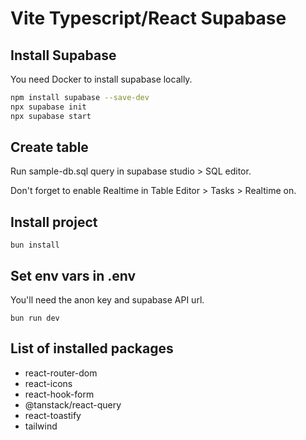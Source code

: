# Vite Typescript/React Supabase

## Install Supabase

You need Docker to install supabase locally.

```bash
npm install supabase --save-dev
npx supabase init
npx supabase start
```

## Create table

Run sample-db.sql query in supabase studio > SQL editor.

Don't forget to enable Realtime in Table Editor > Tasks > Realtime on.

## Install project

```
bun install
```

## Set env vars in .env

You'll need the anon key and supabase API url.

```
bun run dev
```

## List of installed packages

- react-router-dom
- react-icons
- react-hook-form
- @tanstack/react-query
- react-toastify
- tailwind
